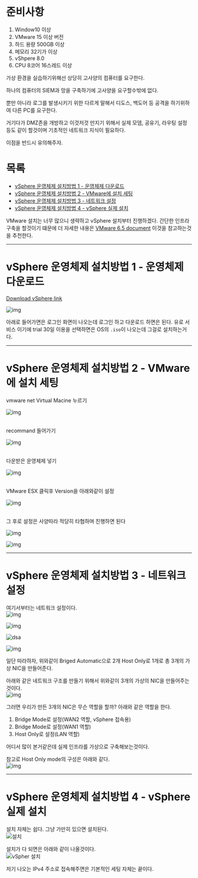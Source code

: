 # 준비사항
1. Window10 이상 
2. VMware 15 이상 버전
3. 하드 용량 500GB 이상
4. 메모리 32기가 이상
5. vShpere 8.0
6. CPU 8코어 16스레드 이상

가상 환경을 실습하기위해선 상당히 고사양의 컴퓨터를 요구한다. 

하나의 컴퓨터의 SIEM과 망을 구축하기에 고사양을 요구할수밖에 없다.

뿐만 아니라 로그를 발생시키기 위한 다르게 말해서 디도스, 백도어 등 공격을 하기위하여 다른 PC를 요구한다.

거기다가 DMZ존을 개방하고 이것저것 만지기 위해서 실제 모뎀, 공유기, 라우팅 설정 등도 같이 할것이며 기초적인 네트워크 지식이 필요하다.

이점을 반드시 유의해주자.


# 목록
- [vSphere 운영체제 설치방법 1 - 운영체제 다운로드](#vsphere-운영체제-설치방법-1---운영체제-다운로드)
- [vSphere 운영체제 설치방법 2 - VMware에 설치 세팅](#vsphere-운영체제-설치방법-2---vmware에-설치-세팅)
- [vSphere 운영체제 설치방법 3 - 네트워크 설정](#vsphere-운영체제-설치방법-3---네트워크-설정)
- [vSphere 운영체제 설치방법 4 - vSphere 실제 설치](#vsphere-운영체제-설치방법-4---vsphere-실제-설치)


VMware 설치는 너무 많으니 생략하고 vSphere 설치부터 진행하겠다.
간단한 인프라 구축을 할것이기 떄문에 더 자세한 내용은
[VMware 6.5 document](https://docs.vmware.com/kr/VMware-vSphere/6.5/vsphere-esxi-vcenter-server-651-installation-setup-guide.pdf) 이것을 참고하는것을 추천한다.

-------------

# vSphere 운영체제 설치방법 1 - 운영체제 다운로드
[Download vSphere link](https://customerconnect.vmware.com/downloads/info/slug/datacenter_cloud_infrastructure/vmware_vsphere/8_0)

![img](https://img1.daumcdn.net/thumb/R1280x0/?scode=mtistory2&fname=https%3A%2F%2Fblog.kakaocdn.net%2Fdn%2FcccJtg%2FbtrO5s7uXuC%2FeZMFacW7zqIiPj64BDaUbK%2Fimg.png)

아래로 들어가면은 로그인 화면이 나오는데 로그인 하고 다운로드 하면은 된다.
유로 서비스 이기에 trial 30일 이용을 선택하면은 OS의 `.iso`이 나오는데 그걸로 설치하는거다.

------
# vSphere 운영체제 설치방법 2 - VMware에 설치 세팅

vmware net Virtual Macine 누르기
<br>

![img](https://img1.daumcdn.net/thumb/R1280x0/?scode=mtistory2&fname=https%3A%2F%2Fblog.kakaocdn.net%2Fdn%2Fedplh7%2FbtrOQrBxKSj%2FYR5PcEQGKCIYgSFtuEtqh1%2Fimg.png)

<br>
recommand 들어가기
<br>

![img](https://img1.daumcdn.net/thumb/R1280x0/?scode=mtistory2&fname=https%3A%2F%2Fblog.kakaocdn.net%2Fdn%2FbDBrQA%2FbtrOD4tTyJn%2FSiVVPTIzF9KBYPanOvskO1%2Fimg.png)

<br>
다운받은 운영체제 넣기
<br>

![img](https://img1.daumcdn.net/thumb/R1280x0/?scode=mtistory2&fname=https%3A%2F%2Fblog.kakaocdn.net%2Fdn%2FlIAcu%2FbtrOQEAR893%2Fn80mv6mx0s3HoCEPc1pmgk%2Fimg.png)

<br>
VMware ESX 클릭후 Version을 아래와같이 설정
<br>

![img](https://img1.daumcdn.net/thumb/R1280x0/?scode=mtistory2&fname=https%3A%2F%2Fblog.kakaocdn.net%2Fdn%2Fbx2v9O%2FbtrOQudWQcD%2F78AFrF7Vpw3i1kfuaBJqJ1%2Fimg.png)

<br>
그 후로 설정은 사양따라 적당히 타협하며 진행하면 된다
<br>

![img](https://img1.daumcdn.net/thumb/R1280x0/?scode=mtistory2&fname=https%3A%2F%2Fblog.kakaocdn.net%2Fdn%2Fy7Bve%2FbtrO6gyOkcD%2FxD3m9kG6s9IWHkVR2oAD71%2Fimg.png)

![img](https://img1.daumcdn.net/thumb/R1280x0/?scode=mtistory2&fname=https%3A%2F%2Fblog.kakaocdn.net%2Fdn%2Fb6mw3A%2FbtrO44MzWVA%2F1PrfVwphJfBkxlKsjBgJp1%2Fimg.png)

-----

# vSphere 운영체제 설치방법 3 - 네트워크 설정 

여기서부터는 네트워크 설정이다. 
<br>
![img](https://img1.daumcdn.net/thumb/R1280x0/?scode=mtistory2&fname=https%3A%2F%2Fblog.kakaocdn.net%2Fdn%2Fm5fGK%2FbtrO5ssV6px%2F4aj1IyCAZQO7XDkeKfKUD1%2Fimg.png) <br>

![img](https://img1.daumcdn.net/thumb/R1280x0/?scode=mtistory2&fname=https%3A%2F%2Fblog.kakaocdn.net%2Fdn%2FCFbtH%2FbtrO5r1OIdj%2FGmwyalwKVC2jYWquXHkThK%2Fimg.png) <br>

![dsa](https://img1.daumcdn.net/thumb/R1280x0/?scode=mtistory2&fname=https%3A%2F%2Fblog.kakaocdn.net%2Fdn%2Fln8rT%2FbtrO5s7vqL3%2FyPk82QwnKv5GzkUtTFP0K1%2Fimg.png)

![img](https://img1.daumcdn.net/thumb/R1280x0/?scode=mtistory2&fname=https%3A%2F%2Fblog.kakaocdn.net%2Fdn%2Fdw5ulJ%2FbtrO44TjLHt%2FCYTan7HZpvFwqJQ583VkeK%2Fimg.png)

일단 따라하자, 위와같이 Briged Automatic으로 2개
Host Only로 1개로 총 3개의 가상 NIC을 만들어준다.

아래와 같은 네트워크 구조를 만들기 위해서 위와같이 3개의 가상의 NIC을 만들어주는것이다.
<br>
![img](https://img1.daumcdn.net/thumb/R1280x0/?scode=mtistory2&fname=https%3A%2F%2Fblog.kakaocdn.net%2Fdn%2FbPzGlA%2FbtrOQDWjkJW%2FKUXV8O8wVQv0C6Blgk3Xwk%2Fimg.png) <br>

그러면 우리가 만든 3개의 NIC은 무슨 역할을 할까? 아래와 같은 역할을 한다.

1. Bridge Mode로 설정(WAN2 역할, vSphere 접속용)
2. Bridge Mode로 설정(WAN1 역할)
2. Host Only로 설정(LAN 역할)

어디서 많이 본거같은데 실제 인프라를 가상으로 구축해보는것이다. 

참고로 Host Only mode의 구성은 아래와 같다.
<br>
![img](https://img1.daumcdn.net/thumb/R1280x0/?scode=mtistory2&fname=https%3A%2F%2Fblog.kakaocdn.net%2Fdn%2FcYh2a1%2FbtrOQGleqYz%2F8QGvQdM02nZMbW6GrQX2A0%2Fimg.png) <br>

---------
# vSphere 운영체제 설치방법 4 - vSphere 실제 설치

설치 자체는 쉽다. 그냥 가만히 있으면 설치된다.
<br>
![설치](https://img1.daumcdn.net/thumb/R1280x0/?scode=mtistory2&fname=https%3A%2F%2Fblog.kakaocdn.net%2Fdn%2FbRFygD%2FbtrO5r8EjkH%2FY175NBCjVefi61pGXKNGbK%2Fimg.png)
<br>

설치가 다 되면은 아래와 같이 나올것이다.
<br>
![vSpher 설치](https://img1.daumcdn.net/thumb/R1280x0/?scode=mtistory2&fname=https%3A%2F%2Fblog.kakaocdn.net%2Fdn%2Frubpx%2FbtrOQDWh1Tn%2FNSs1gTTpAPdCiG5JePOTj0%2Fimg.png)
<br>

저기 나오는 IPv4 주소로 접속해주면은 기본적인 세팅 자체는 끝이다.

